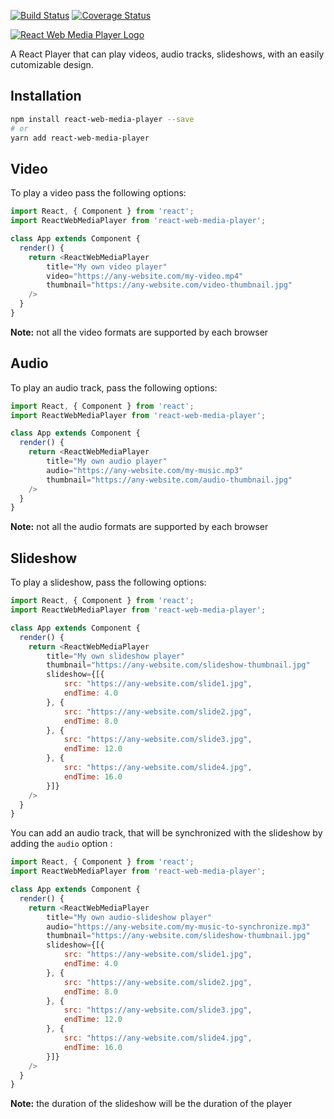 [![Build Status](https://travis-ci.org/JohannC/React-Web-Media-Player.svg?branch=master)](https://travis-ci.org/JohannC/React-Web-Media-Player)
[![Coverage Status](https://coveralls.io/repos/github/JohannC/react-web-media-player/badge.svg?branch=master)](https://coveralls.io/github/JohannC/react-web-media-player?branch=master)

[![React Web Media Player Logo](https://nusid.net/banner-title-medium.jpg)](#)

A React Player that can play videos, audio tracks, slideshows, with an easily cutomizable design.

## Installation

```bash
npm install react-web-media-player --save
# or
yarn add react-web-media-player
```

## Video
To play a video pass the following options:

```javascript
import React, { Component } from 'react';
import ReactWebMediaPlayer from 'react-web-media-player';

class App extends Component {
  render() {
    return <ReactWebMediaPlayer
        title="My own video player"
        video="https://any-website.com/my-video.mp4" 
        thumbnail="https://any-website.com/video-thumbnail.jpg"
    />
  }
}
```

**Note:** not all the video formats are supported by each browser

## Audio
To play an audio track, pass the following options:

```javascript
import React, { Component } from 'react';
import ReactWebMediaPlayer from 'react-web-media-player';

class App extends Component {
  render() {
    return <ReactWebMediaPlayer
        title="My own audio player"
        audio="https://any-website.com/my-music.mp3" 
        thumbnail="https://any-website.com/audio-thumbnail.jpg"
    />
  }
}
```
**Note:** not all the audio formats are supported by each browser

## Slideshow
To play a slideshow, pass the following options:

```javascript
import React, { Component } from 'react';
import ReactWebMediaPlayer from 'react-web-media-player';

class App extends Component {
  render() {
    return <ReactWebMediaPlayer
        title="My own slideshow player"
        thumbnail="https://any-website.com/slideshow-thumbnail.jpg"
        slideshow={[{
            src: "https://any-website.com/slide1.jpg",
            endTime: 4.0
        }, {
            src: "https://any-website.com/slide2.jpg",
            endTime: 8.0
        }, {
            src: "https://any-website.com/slide3.jpg",
            endTime: 12.0
        }, {
            src: "https://any-website.com/slide4.jpg",
            endTime: 16.0
        }]}
    />
  }
}
```

You can add an audio track, that will be synchronized with the slideshow by adding the `audio` option :

```javascript
import React, { Component } from 'react';
import ReactWebMediaPlayer from 'react-web-media-player';

class App extends Component {
  render() {
    return <ReactWebMediaPlayer
        title="My own audio-slideshow player"
        audio="https://any-website.com/my-music-to-synchronize.mp3" 
        thumbnail="https://any-website.com/slideshow-thumbnail.jpg"
        slideshow={[{
            src: "https://any-website.com/slide1.jpg",
            endTime: 4.0
        }, {
            src: "https://any-website.com/slide2.jpg",
            endTime: 8.0
        }, {
            src: "https://any-website.com/slide3.jpg",
            endTime: 12.0
        }, {
            src: "https://any-website.com/slide4.jpg",
            endTime: 16.0
        }]}
    />
  }
}
```

**Note:** the duration of the slideshow will be the duration of the player

